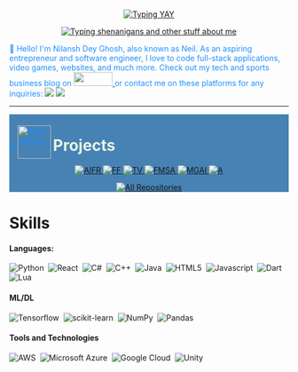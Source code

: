 <br>

<p align="center">
    <a href="https://github.com/ndg24"><img src="https://readme-typing-svg.demolab.com/?font=Fira+Code&pause=1000&color=1E90FF&center=true&size=50&vCenter=true&repeat=false&width=510&lines=Nilansh+Dey+Ghosh" alt="Typing YAY" /></a>
</p>
<p align="center">
    <a href="https://github.com/ndg24"><img src="https://readme-typing-svg.demolab.com?font=Fira+Code&pause=1000&color=1E90FF&center=true&vCenter=true&width=435&lines=full-stack+developer;accomplished+entrepreneur;civic-tech-advocate;master+of+bytes+and+beats;empowering+community+catalyst;tech+guru,+not+siri;him;sports+and+pixels" alt="Typing shenanigans and other stuff about me" /></a>
</p>

<p style="color: #1E90FF">
    👋 Hello! I'm Nilansh Dey Ghosh, also known as Neil. As an aspiring entrepreneur and software engineer, I love to code full-stack applications, video games, websites, and much more. Check out my tech and sports business blog on <a href="https://medium.com/@Nilansh"><img src="https://img.shields.io/badge/Medium-12100E?style=for-the-badge&logo=small&logoColor=white" width="70" height="25"/> </a>
    or contact me on these platforms for any inquiries: 
    <a href="mailto:nilansh.d.ghosh@gmail.com"><img src="https://img.shields.io/badge/Gmail-D14836?style=for-the-badge&logo=gmail&logoColor=white&logo=small" /></a>
    <a href="https://www.linkedin.com/in/nilansh-ghosh/"><img src="https://img.shields.io/badge/LinkedIn-0077B5?style=for-the-badge&logo=linkedin&logoColor=white"/></a>
</p>

<hr>

<details open style="background-color: #4682B4; color: #1E90FF;">
    <summary>
        <img alt="Whispering..." src="https://media.giphy.com/media/cOR2fPCZgErzi6COcG/giphy.gif" width="60" height="60" style="display: inline-block; vertical-align: -1em">
        <h1 style="display: inline-block; color: #e5f4e3; border-bottom: none">Projects</h1>
    </summary>
    <div align="center">
        <a href="https://github.com/ndg24/AI-Fencing-Recommender">
            <img src="https://denvercoder1-github-readme-stats.vercel.app/api/pin/?username=ndg24&repo=AI-Fencing-Recommender&theme=prussian" alt="AIFR">
        </a>
        <a href="https://github.com/ndg24/forward-front-website">
            <img src="https://denvercoder1-github-readme-stats.vercel.app/api/pin/?username=ndg24&repo=forward-front-website&theme=prussian" alt="FF">
        </a>
        <a href="https://github.com/ndg24/Therapy-Verse">
            <img src="https://denvercoder1-github-readme-stats.vercel.app/api/pin/?username=ndg24&repo=Therapy-Verse&theme=prussian" alt="TV">
        </a>
        <a href="https://github.com/ndg24/fetalMonitoringSystemsAndroid">
            <img src="https://denvercoder1-github-readme-stats.vercel.app/api/pin/?username=ndg24&repo=fetalMonitoringSystemsAndroid&theme=prussian" alt="FMSA">
        </a>
        <a href="https://github.com/ndg24/math-genius-ai">
            <img src="https://denvercoder1-github-readme-stats.vercel.app/api/pin/?username=ndg24&repo=math-genius-ai&theme=prussian" alt="MGAI">
        </a>
        <a href="https://github.com/ndg24/attentra">
            <img src="https://denvercoder1-github-readme-stats.vercel.app/api/pin/?username=ndg24&repo=attentra&theme=prussian" alt="A">
        </a>
    </div>
    <p align="center">
        <a href="https://github.com/ndg24?tab=repositories"><img alt="All Repositories" title="All Repositories" src="https://img.shields.io/badge/-More%20Repos-2962FF?style=for-the-badge&logo=koding&logoColor=blue"/></a>
    </p>
</details>


# Skills

#### Languages:

![Python](https://img.shields.io/badge/Python-3776AB?style=for-the-badge&logo=python&logoColor=white)&nbsp;
![React](https://img.shields.io/badge/React-20232A?style=for-the-badge&logo=react&logoColor=61DAFB)&nbsp;
![C#](https://img.shields.io/badge/C%23-239120?style=for-the-badge&logo=c-sharp&logoColor=white)&nbsp;
![C++](https://img.shields.io/badge/C%2B%2B-00599C?style=for-the-badge&logo=c%2B%2B&logoColor=white)&nbsp;
![Java](https://img.shields.io/badge/Java-ED8B00?style=for-the-badge&logo=openjdk&logoColor=white)&nbsp;
![HTML5](https://img.shields.io/badge/HTML5-E34F26?style=for-the-badge&logo=html5&logoColor=white)&nbsp;
![Javascript](https://img.shields.io/badge/JavaScript-F7DF1E?style=for-the-badge&logo=javascript&logoColor=black)&nbsp;
![Dart](https://img.shields.io/badge/Dart-0175C2?style=for-the-badge&logo=dart&logoColor=white)&nbsp;
![Lua](https://img.shields.io/badge/Lua-2C2D72?style=for-the-badge&logo=lua&logoColor=white)&nbsp;


#### ML/DL

![Tensorflow](https://img.shields.io/badge/TensorFlow-FF6F00?style=for-the-badge&logo=tensorflow&logoColor=white)&nbsp;
![scikit-learn](https://img.shields.io/badge/scikit--learn-%23F7931E.svg?style=for-the-badge&logo=scikit-learn&logoColor=white)&nbsp;
![NumPy](https://img.shields.io/badge/numpy-%23013243.svg?style=for-the-badge&logo=numpy&logoColor=white)&nbsp;
![Pandas](https://img.shields.io/badge/pandas-%23150458.svg?style=for-the-badge&logo=pandas&logoColor=white)&nbsp;

#### Tools and Technologies

![AWS](https://img.shields.io/badge/Amazon_AWS-232F3E?style=flat&logo=amazon-aws&logoColor=white)&nbsp;
![Microsoft Azure](https://img.shields.io/badge/Microsoft_Azure-0089D6?style=for-the-badge&logo=microsoft-azure&logoColor=white)&nbsp;
![Google Cloud](https://img.shields.io/badge/Google_Cloud-4285F4?style=flat&logo=google-cloud&logoColor=white)&nbsp;
![Unity](https://img.shields.io/badge/Unity-100000?style=for-the-badge&logo=unity&logoColor=white)&nbsp;

<p style="color: #1E90FF;" align

